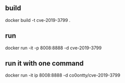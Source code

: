 ## build
docker build -t cve-2019-3799 .
## run 
docker run -it -p 8008:8888 -d cve-2019-3799
## run it with one command
docker run -it ip 8008:8888 -d co0ontty/cve-2019-3799
